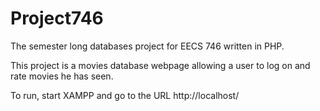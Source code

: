# Project746
The semester long databases project for EECS 746 written in PHP.

This project is a movies database webpage allowing a user to log on and rate movies he has seen.

To run, start XAMPP and go to the URL http://localhost/
